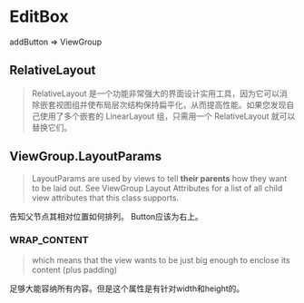 # EditBox

addButton => ViewGroup

## RelativeLayout

> RelativeLayout 是一个功能非常强大的界面设计实用工具，因为它可以消除嵌套视图组并使布局层次结构保持扁平化，从而提高性能。如果您发现自己使用了多个嵌套的 LinearLayout 组，只需用一个 RelativeLayout 就可以替换它们。

## ViewGroup.LayoutParams

> LayoutParams are used by views to tell **their parents** how they want to be laid out. See ViewGroup Layout Attributes for a list of all child view attributes that this class supports.

告知父节点其相对位置如何排列。
Button应该为右上。

### WRAP_CONTENT

> which means that the view wants to be just big enough to enclose its content (plus padding)

足够大能容纳所有内容。但是这个属性是有针对width和height的。
